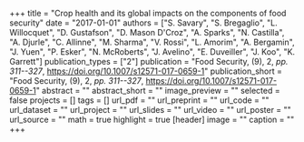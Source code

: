 +++
title = "Crop health and its global impacts on the components of food security"
date = "2017-01-01"
authors = ["S. Savary", "S. Bregaglio", "L. Willocquet", "D. Gustafson", "D. Mason D'Croz", "A. Sparks", "N. Castilla", "A. Djurle", "C. Allinne", "M. Sharma", "V. Rossi", "L. Amorim", "A. Bergamin", "J. Yuen", "P. Esker", "N. McRoberts", "J. Avelino", "E. Duveiller", "J. Koo", "K. Garrett"]
publication_types = ["2"]
publication = "Food Security, (9), 2, _pp. 311--327_, https://doi.org/10.1007/s12571-017-0659-1"
publication_short = "Food Security, (9), 2, _pp. 311--327_, https://doi.org/10.1007/s12571-017-0659-1"
abstract = ""
abstract_short = ""
image_preview = ""
selected = false
projects = []
tags = []
url_pdf = ""
url_preprint = ""
url_code = ""
url_dataset = ""
url_project = ""
url_slides = ""
url_video = ""
url_poster = ""
url_source = ""
math = true
highlight = true
[header]
image = ""
caption = ""
+++
